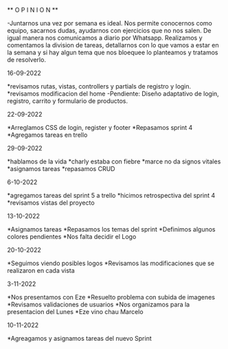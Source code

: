 ** O P I N I O N **

-Juntarnos una vez por semana es ideal. Nos permite conocernos como equipo, sacarnos dudas, ayudarnos con ejercicios que no nos salen. De igual manera nos comunicamos a diario por Whatsapp.
Realizamos y comentamos la division de tareas, detallarnos con lo que vamos a estar en la semana y si hay algun tema que nos bloequee lo planteamos y tratamos de resolverlo.

16-09-2022

*revisamos rutas, vistas, controllers y partials de registro y login.
*revisamos modificacion del home
-Pendiente:
Diseño adaptativo de login, registro, carrito y formulario de productos.

22-09-2022

*Arreglamos CSS de login, register y footer
*Repasamos sprint 4
\*Agregamos tareas en trello

29-09-2022

*hablamos de la vida
*charly estaba con fiebre
*marce no da signos vitales
*asignamos tareas
\*repasamos CRUD

6-10-2022

*agregamos tareas del sprint 5 a trello
*hicimos retrospectiva del sprint 4
*revisamos vistas del proyecto

13-10-2022

*Asignamos tareas
*Repasamos los temas del sprint
*Definimos algunos colores pendientes
*Nos falta decidir el Logo

20-10-2022

*Seguimos viendo posibles logos
*Revisamos las modificaciones que se realizaron en cada vista


3-11-2022

*Nos presentamos con Eze
*Resuelto problema con subida de imagenes
*Revisamos validaciones de usuarios
*Nos organizamos para la presentacion del Lunes
*Eze vino chau Marcelo

10-11-2022

*Agreagamos y asignamos tareas del nuevo Sprint

